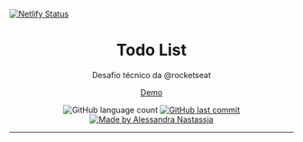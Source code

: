 [![Netlify Status](https://api.netlify.com/api/v1/badges/34b9818e-248a-40d0-a366-ca17a04d394b/deploy-status)](https://app.netlify.com/sites/todo-list/deploys)

<h1 align="center">
  Todo List
</h1>
<p align="center">Desafio técnico da @rocketseat</p>
<p align="center">
  <a href="https://wearism.netlify.app/" target="_black">Demo</a>
</p>
<p align="center">
  <img alt="GitHub language count" src="https://img.shields.io/github/repo-size/Alessandra-Nastassja/todo-list?color=%231E6F9F">
  <a href="https://github.com/Alessandra-Nastassja/PROJECT-WEARISM/commits/master">
    <img alt="GitHub last commit" src="https://img.shields.io/github/last-commit/Alessandra-Nastassja/todo-list?color=%231E6F9F">
  </a>
  <a href="https://www.linkedin.com/in/alessandra-nastassja/">
    <img alt="Made by Alessandra Nastassja" src="https://img.shields.io/badge/made%20by-AlessandraNastassja-%231E6F9F">
  </a>
</p>

****